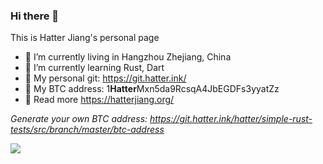 ### Hi there 👋

This is Hatter Jiang's personal page
- 🔭 I’m currently living in Hangzhou Zhejiang, China
- 🌱 I’m currently learning Rust, Dart
- 📂 My personal git: https://git.hatter.ink/
- 🏧 My BTC address: 1**Hatter**Mxn5da9RcsqA4JbEGDFs3yyatZz
- 👻 Read more https://hatterjiang.org/


_Generate your own BTC address: https://git.hatter.ink/hatter/simple-rust-tests/src/branch/master/btc-address_

<img src="https://github-readme-stats.vercel.app/api/top-langs/?username=jht5945&show_icons=true&include_all_commits=true&count_private=true&theme=dark&layout=compact" />

